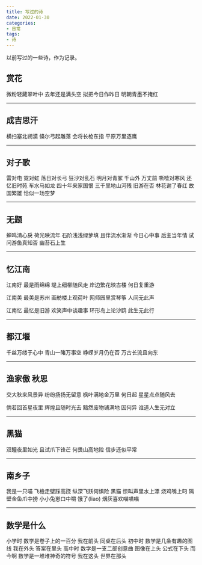 ```yaml
---
title: 写过的诗
date: 2022-01-30
categories:
- 日常
tags: 
- 诗
---
```

以前写过的一些诗，作为记录。
<!--more-->
## **赏花**
微粉轻藏翠叶中
去年还是满头空
拟把今日作昨日
明朝青墨不掩红

----------

## **成吉思汗**
横扫塞北朔漠
倏尔弓起雕落
会将长枪东指
平原万里逐鹰

----------

## **对子歌**
雷对电 霓对虹 落日对长弓
狂沙对乱石 明月对青冢
千山外 万丈前 嘶噎对寒风
还忆旧时苑 车水马如龙
四十年来家国恨 三千里地山河残
旧游在否 
林花谢了春红
故国繁雄
恰似一场空梦

----------

## **无题**
蝉鸣清心戾
荷光映流年
石阶浅浅绿萝填
且伴流水渐渐
今日心中事
后主当年情
试问游鱼真知否
幽苔石上生

----------

## **忆江南**
江南好
最是雨绵绵
堤上细柳随风走
岸边繁花映古楼
何日复重游

江南美
最美是苏州
画舫楼上观荷叶
网师园里赏琴筝
人间无此声

江南忆
最忆是旧游
欢笑声中谈趣事
环形岛上论沙鸥
此生无此行

----------

## **都江堰**
千丝万缕于心中
青山一睹万事空
峥嵘岁月仍在否
万古长流且向东

----------

## **渔家傲 秋思**
交大秋来风景异
纷纷扬扬无留意
枫叶满地金万里
何日起
星星点点随风去

倘若回首星夜里
辉煌且随时光去
黯然废物铺满地
因何异
谁道人生无对立

----------

## **黑猫**
双瞳夜里如光
且试爪下锋芒
何畏山高地险
信步还似平常

----------

## **南乡子** 
我是一只喵 飞檐走壁踩高跷 纵深飞跃何惧险 
黑猫 
惊叫声里水上漂
烧鸡嘴上叼 隔壁金鱼爪中捞 小小兔崽口中嚼
饿了(liao) 
烟灰喜欢喵喵喵

----------

## **数学是什么**
小学时
数学是卷子上的一百分
我在前头
同桌在后头
初中时
数学是几条有趣的图线
我在外头
答案在里头
高中时
数学是一支二部创意曲
图像在上头
公式在下头
而今啊
数学是一堆堆神奇的符号
我在这头
世界在那头